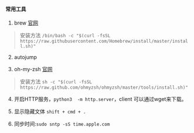 #### 常用工具
1. brew [官网](https://brew.sh)
> 安装方法 `/bin/bash -c "$(curl -fsSL https://raw.githubusercontent.com/Homebrew/install/master/install.sh)"` 

2. autojump 

3. oh-my-zsh [官网](https://ohmyz.sh/#install)
> 安装方法 `sh -c "$(curl -fsSL https://raw.github.com/ohmyzsh/ohmyzsh/master/tools/install.sh)"`
> 

4. 开启HTTP服务，`python3  -m http.server`，client 可以通过wget来下载。

5. 显示隐藏文体 `shift + cmd + .`

6. 同步时间:`sudo sntp -sS time.apple.com`
